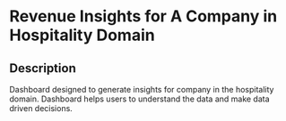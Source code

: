 # Revenue Insights for A Company in Hospitality Domain

## Description
Dashboard designed to generate insights for company in the hospitality domain. Dashboard helps users to understand the data and make data driven decisions.

